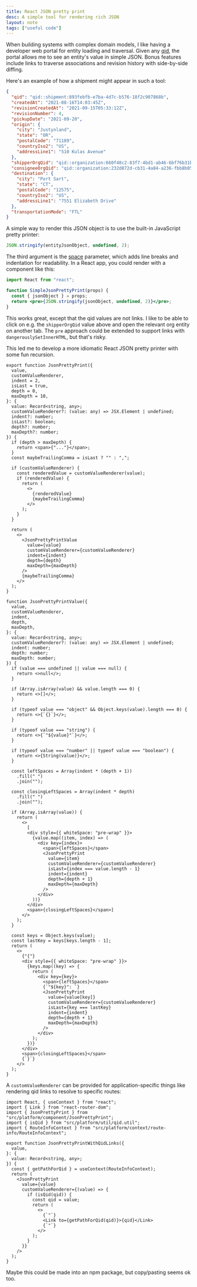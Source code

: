 ```yaml
---
title: React JSON pretty print
desc: A simple tool for rendering rich JSON
layout: note
tags: ["useful code"]
---
```


When building systems with complex domain models, I like having a developer web portal for entity loading and traversal. Given any [qid](/notes/qualified-identifiers.html), the portal allows me to see an entity's value in simple JSON. Bonus features include links to traverse associations and revision history with side-by-side diffing.

Here's an example of how a shipment might appear in such a tool:

```json
{
  "qid": "qid::shipment:893febfb-e7ba-4d7c-b576-18f2c907868b",
  "createdAt": "2021-08-16T14:03:45Z",
  "revisionCreatedAt": "2021-09-15T05:33:12Z",
  "revisionNumber": 4,
  "pickupDate": "2021-09-20",
  "origin": {
    "city": "Justynland",
    "state": "OR",
    "postalCode": "71189",
    "countryIso2": "US",
    "addressLine1": "510 Kulas Avenue"
  },
  "shipperOrgQid": "qid::organization:660f48c2-83f7-4bd1-ab46-6bf76b31b0cb",
  "consigneeOrgQid": "qid::organization:232d872d-cb31-4a84-a236-fbb8b0503994",
  "destination": {
    "city": "Port Sart",
    "state": "CT",
    "postalCode": "12575",
    "countryIso2": "US",
    "addressLine1": "7551 Elizabeth Drive"
  },
  "transportationMode": "FTL"
}
```

A simple way to render this JSON object is to use the built-in JavaScript pretty printer:

```js
JSON.stringify(entityJsonObject, undefined, 2);
```

The third argument is the [space](https://developer.mozilla.org/en-US/docs/Web/JavaScript/Reference/Global_Objects/JSON/stringify) parameter, which adds line breaks and indentation for readability. In a React app, you could render with a component like this:

```jsx
import React from "react";

function SimpleJsonPrettyPrint(props) {
  const { jsonObject } = props;
  return <pre>{JSON.stringify(jsonObject, undefined, 2)}</pre>;
}
```

This works great, except that the qid values are not links. I like to be able to click on e.g. the `shipperOrgQid` value above and open the relevant org entity on another tab. The `pre` approach could be extended to support links with `dangerouslySetInnerHTML`, but that's risky.

This led me to develop a more idiomatic React JSON pretty printer with some fun recursion.

```tsx
export function JsonPrettyPrint({
  value,
  customValueRenderer,
  indent = 2,
  isLast = true,
  depth = 0,
  maxDepth = 10,
}: {
  value: Record<string, any>;
  customValueRenderer?: (value: any) => JSX.Element | undefined;
  indent?: number;
  isLast?: boolean;
  depth?: number;
  maxDepth?: number;
}) {
  if (depth > maxDepth) {
    return <span>{"..."}</span>;
  }
  const maybeTrailingComma = isLast ? "" : ",";

  if (customValueRenderer) {
    const renderedValue = customValueRenderer(value);
    if (renderedValue) {
      return (
        <>
          {renderedValue}
          {maybeTrailingComma}
        </>
      );
    }
  }

  return (
    <>
      <JsonPrettyPrintValue
        value={value}
        customValueRenderer={customValueRenderer}
        indent={indent}
        depth={depth}
        maxDepth={maxDepth}
      />
      {maybeTrailingComma}
    </>
  );
}

function JsonPrettyPrintValue({
  value,
  customValueRenderer,
  indent,
  depth,
  maxDepth,
}: {
  value: Record<string, any>;
  customValueRenderer?: (value: any) => JSX.Element | undefined;
  indent: number;
  depth: number;
  maxDepth: number;
}) {
  if (value === undefined || value === null) {
    return <>null</>;
  }

  if (Array.isArray(value) && value.length === 0) {
    return <>[]</>;
  }

  if (typeof value === "object" && Object.keys(value).length === 0) {
    return <>{`{}`}</>;
  }

  if (typeof value === "string") {
    return <>{`"${value}"`}</>;
  }

  if (typeof value === "number" || typeof value === "boolean") {
    return <>{String(value)}</>;
  }

  const leftSpaces = Array(indent * (depth + 1))
    .fill(" ")
    .join("");

  const closingLeftSpaces = Array(indent * depth)
    .fill(" ")
    .join("");

  if (Array.isArray(value)) {
    return (
      <>
        [
        <div style={{ whiteSpace: "pre-wrap" }}>
          {value.map((item, index) => (
            <div key={index}>
              <span>{leftSpaces}</span>
              <JsonPrettyPrint
                value={item}
                customValueRenderer={customValueRenderer}
                isLast={index === value.length - 1}
                indent={indent}
                depth={depth + 1}
                maxDepth={maxDepth}
              />
            </div>
          ))}
        </div>
        <span>{closingLeftSpaces}</span>]
      </>
    );
  }

  const keys = Object.keys(value);
  const lastKey = keys[keys.length - 1];
  return (
    <>
      {"{"}
      <div style={{ whiteSpace: "pre-wrap" }}>
        {keys.map((key) => {
          return (
            <div key={key}>
              <span>{leftSpaces}</span>
              {`"${key}": `}
              <JsonPrettyPrint
                value={value[key]}
                customValueRenderer={customValueRenderer}
                isLast={key === lastKey}
                indent={indent}
                depth={depth + 1}
                maxDepth={maxDepth}
              />
            </div>
          );
        })}
      </div>
      <span>{closingLeftSpaces}</span>
      {`}`}
    </>
  );
}
```

A `customValueRenderer` can be provided for application-specific things like rendering qid links to resolve to specific routes:

```tsx
import React, { useContext } from "react";
import { Link } from "react-router-dom";
import { JsonPrettyPrint } from "src/platform/component/JsonPrettyPrint";
import { isQid } from "src/platform/util/qid.util";
import { RouteInfoContext } from "src/platform/context/route-info/RouteInfoContext";

export function JsonPrettyPrintWithQidLinks({
  value,
}: {
  value: Record<string, any>;
}) {
  const { getPathForQid } = useContext(RouteInfoContext);
  return (
    <JsonPrettyPrint
      value={value}
      customValueRenderer={(value) => {
        if (isQid(qid)) {
          const qid = value;
          return (
            <>
              {`"`}
              <Link to={getPathForQid(qid)}>{qid}</Link>
              {`"`}
            </>
          );
        }
      }}
    />
  );
}
```

Maybe this could be made into an npm package, but copy/pasting seems ok too.
